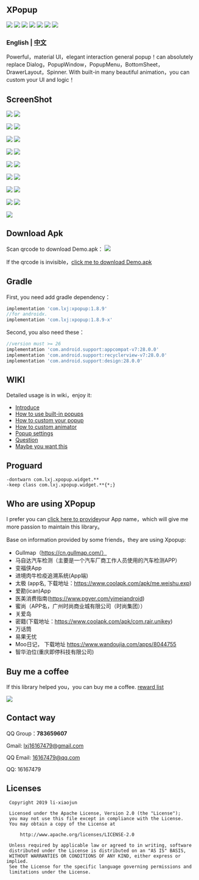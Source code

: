 ## XPopup
![](https://api.bintray.com/packages/li-xiaojun/jrepo/xpopup/images/download.svg)  ![](https://img.shields.io/badge/platform-android-blue.svg)  ![](https://img.shields.io/badge/author-li--xiaojun-brightgreen.svg) ![](https://img.shields.io/badge/compileSdkVersion-26-blue.svg) ![](https://img.shields.io/badge/minSdkVersion-15-blue.svg) ![](https://img.shields.io/hexpm/l/plug.svg)
![](screenshot/logo.png)

### English | [中文]()

Powerful，material UI，elegant interaction general popup！can absolutely replace Dialog，PopupWindow，PopupMenu，BottomSheet，DrawerLayout，Spinner. With built-in many beautiful animation，you can custom your UI and logic！


## ScreenShot

![](screenshot/preview.gif) ![](screenshot/preview_bottom.gif)

![](screenshot/preview_attach.gif) ![](screenshot/preview_drawer.gif)

![](screenshot/bottom_edit.gif) ![](screenshot/fullscreen.gif) 

![](screenshot/horizontal_attach.gif) ![](screenshot/preview_part.gif) 

![](screenshot/image_viewer1.gif) ![](screenshot/image_viewer2.gif) 

![](screenshot/image_viewer3.gif) ![](screenshot/preview2.gif) 

![](screenshot/preview3.gif) ![](screenshot/preview4.gif)

![](screenshot/comment_edit.gif) ![](screenshot/bottom_pager.gif)

![](screenshot/position.gif)

## Download Apk

Scan qrcode to download Demo.apk：
![](screenshot/download.png)

If the qrcode is invisible，[click me to download Demo.apk](https://fir.im/2q63)



## Gradle

First, you need add gradle dependency：
```groovy
implementation 'com.lxj:xpopup:1.8.9'
//for androidx.
implementation 'com.lxj:xpopup:1.8.9-x'
```

Second, you also need these：
```groovy
//version must >= 26
implementation 'com.android.support:appcompat-v7:28.0.0'
implementation 'com.android.support:recyclerview-v7:28.0.0'
implementation 'com.android.support:design:28.0.0'
```



## WIKI

Detailed usage is in wiki，enjoy it:
- [Introduce](https://github.com/li-xiaojun/XPopup/wiki/1.-%E4%BB%8B%E7%BB%8D)
- [How to use built-in popups](https://github.com/li-xiaojun/XPopup/wiki/2.-%E5%86%85%E7%BD%AE%E7%9A%84%E5%BC%B9%E7%AA%97%E5%AE%9E%E7%8E%B0)
- [How to custom your popup](https://github.com/li-xiaojun/XPopup/wiki/3.-%E8%87%AA%E5%AE%9A%E4%B9%89%E5%BC%B9%E7%AA%97)
- [How to custom animator](https://github.com/li-xiaojun/XPopup/wiki/4.-%E8%87%AA%E5%AE%9A%E4%B9%89%E5%8A%A8%E7%94%BB)
- [Popup settings](https://github.com/li-xiaojun/XPopup/wiki/5.-%E5%B8%B8%E7%94%A8%E8%AE%BE%E7%BD%AE)
- [Question](https://github.com/li-xiaojun/XPopup/wiki/6.-%E5%B8%B8%E8%A7%81%E9%97%AE%E9%A2%98)
- [Maybe you want this](https://github.com/li-xiaojun/XPopup/wiki/7.-%E4%B9%9F%E8%AE%B8%E4%BD%A0%E6%83%B3%E8%A6%81%E8%BF%99%E4%BA%9B%E6%95%88%E6%9E%9C)



## Proguard

```
-dontwarn com.lxj.xpopup.widget.**
-keep class com.lxj.xpopup.widget.**{*;}
```



## Who are using XPopup

I prefer you can [click here to provide](https://github.com/li-xiaojun/XPopup/issues/93)your App name，which will give me more passion to maintain this library。

Base on information provided by some friends，they are using Xpopup:
- Gullmap（https://cn.gullmap.com/）
- 马自达汽车检测（主要是一个汽车厂商工作人员使用的汽车检测APP）
- 变福侠App
- 进境肉牛检疫追溯系统(App端)
- 太极 (app名, 下载地址：https://www.coolapk.com/apk/me.weishu.exp)
- 爱勘(ican)App
- 医美消费指南(https://www.pgyer.com/yimeiandroid)
- 蜜尚（APP名，广州时尚商业城有限公司（时尚集团））
- 关爱岛
- 密籍(下载地址：https://www.coolapk.com/apk/com.rair.unikey)
- 万话筒
- 易果无忧
- Moo日记， 下载地址 https://www.wandoujia.com/apps/8044755
- 智华泊位(重庆即停科技有限公司)



## Buy me a coffee

If this library helped you，you can buy me a coffee. [reward list](https://github.com/li-xiaojun/XPopup/blob/master/reward-list.md)

![](screenshot/pay.png)



## Contact way

QQ Group：**783659607**

Gmail: lxj16167479@gmail.com

QQ Email: 16167479@qq.com

QQ: 16167479



## Licenses

```
 Copyright 2019 li-xiaojun

 Licensed under the Apache License, Version 2.0 (the "License");
 you may not use this file except in compliance with the License.
 You may obtain a copy of the License at

     http://www.apache.org/licenses/LICENSE-2.0

 Unless required by applicable law or agreed to in writing, software
 distributed under the License is distributed on an "AS IS" BASIS,
 WITHOUT WARRANTIES OR CONDITIONS OF ANY KIND, either express or implied.
 See the License for the specific language governing permissions and
 limitations under the License.
```